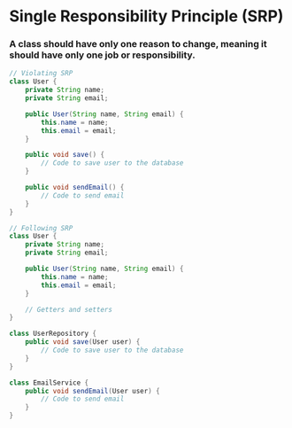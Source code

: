 # Single Responsibility Principle (SRP)
### A class should have only one reason to change, meaning it should have only one job or responsibility.

```java
// Violating SRP
class User {
    private String name;
    private String email;

    public User(String name, String email) {
        this.name = name;
        this.email = email;
    }

    public void save() {
        // Code to save user to the database
    }

    public void sendEmail() {
        // Code to send email
    }
}

// Following SRP
class User {
    private String name;
    private String email;

    public User(String name, String email) {
        this.name = name;
        this.email = email;
    }

    // Getters and setters
}

class UserRepository {
    public void save(User user) {
        // Code to save user to the database
    }
}

class EmailService {
    public void sendEmail(User user) {
        // Code to send email
    }
}
```